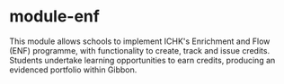 # module-enf
This module allows schools to implement ICHK's Enrichment and Flow (ENF) programme, with functionality to create, track and issue credits. Students undertake learning opportunities to earn credits, producing an evidenced portfolio within Gibbon. 
